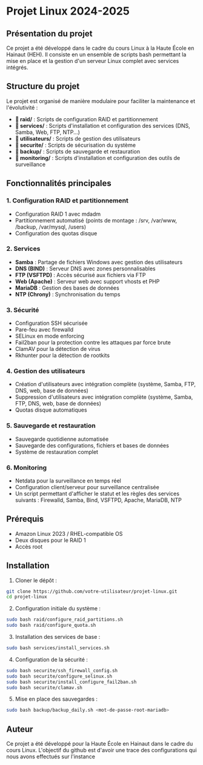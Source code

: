 # Projet Linux 2024-2025

## Présentation du projet
Ce projet a été développé dans le cadre du cours Linux à la Haute École en Hainaut (HEH). Il consiste en un ensemble de scripts bash permettant la mise en place et la gestion d'un serveur Linux complet avec services intégrés.

## Structure du projet
Le projet est organisé de manière modulaire pour faciliter la maintenance et l'évolutivité :

- **📁 raid/** : Scripts de configuration RAID et partitionnement
- **📁 services/** : Scripts d'installation et configuration des services (DNS, Samba, Web, FTP, NTP...)
- **📁 utilisateurs/** : Scripts de gestion des utilisateurs
- **📁 securite/** : Scripts de sécurisation du système
- **📁 backup/** : Scripts de sauvegarde et restauration
- **📁 monitoring/** : Scripts d'installation et configuration des outils de surveillance

## Fonctionnalités principales

### 1. Configuration RAID et partitionnement
- Configuration RAID 1 avec mdadm
- Partitionnement automatisé (points de montage : /srv, /var/www, /backup, /var/mysql, /users)
- Configuration des quotas disque

### 2. Services
- **Samba** : Partage de fichiers Windows avec gestion des utilisateurs
- **DNS (BIND)** : Serveur DNS avec zones personnalisables
- **FTP (VSFTPD)** : Accès sécurisé aux fichiers via FTP
- **Web (Apache)** : Serveur web avec support vhosts et PHP
- **MariaDB** : Gestion des bases de données
- **NTP (Chrony)** : Synchronisation du temps

### 3. Sécurité
- Configuration SSH sécurisée
- Pare-feu avec firewalld
- SELinux en mode enforcing
- Fail2ban pour la protection contre les attaques par force brute
- ClamAV pour la détection de virus
- Rkhunter pour la détection de rootkits

### 4. Gestion des utilisateurs
- Création d'utilisateurs avec intégration complète (système, Samba, FTP, DNS, web, base de données)
- Suppression d'utilisateurs avec intégration complète (système, Samba, FTP, DNS, web, base de données)
- Quotas disque automatiques

### 5. Sauvegarde et restauration
- Sauvegarde quotidienne automatisée
- Sauvegarde des configurations, fichiers et bases de données
- Système de restauration complet

### 6. Monitoring
- Netdata pour la surveillance en temps réel
- Configuration client/serveur pour surveillance centralisée
- Un script permettant d'afficher le statut et les règles des services suivants : Firewalld, Samba, Bind, VSFTPD, Apache, MariaDB, NTP

## Prérequis
- Amazon Linux 2023 / RHEL-compatible OS
- Deux disques pour le RAID 1
- Accès root

## Installation

1. Cloner le dépôt :
```bash
git clone https://github.com/votre-utilisateur/projet-linux.git
cd projet-linux
```

2. Configuration initiale du système :
```bash
sudo bash raid/configure_raid_partitions.sh
sudo bash raid/configure_quota.sh
```

3. Installation des services de base :
```bash
sudo bash services/install_services.sh
```

4. Configuration de la sécurité :
```bash
sudo bash securite/ssh_firewall_config.sh
sudo bash securite/configure_selinux.sh
sudo bash securite/install_configure_fail2ban.sh
sudo bash securite/clamav.sh
```

5. Mise en place des sauvegardes :
```bash
sudo bash backup/backup_daily.sh <mot-de-passe-root-mariadb>
```

## Auteur
Ce projet a été développé pour la Haute École en Hainaut dans le cadre du cours Linux.
L'objectif du github est d'avoir une trace des configurations qui nous avons effectués 
sur l'instance 

